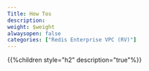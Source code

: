 ```yaml
---
Title: How Tos
description: 
weight: $weight
alwaysopen: false
categories: ["Redis Enterprise VPC (RV)"]
---
```

{{%children style="h2" description="true"%}}